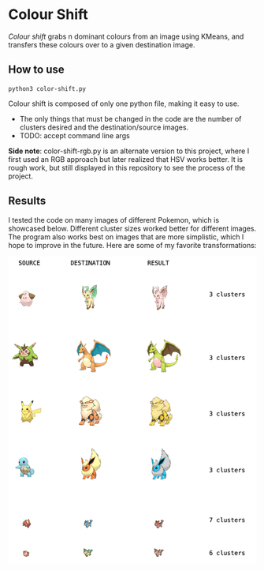 # Colour Shift

<i>Colour shift</i> grabs n dominant colours from an image using KMeans, and transfers these colours over to a given destination image.

## How to use

```
python3 color-shift.py
```

Colour shift is composed of only one python file, making it easy to use.
- The only things that must be changed in the code are the number of clusters desired and the destination/source images.
- TODO: accept command line args

<b>Side note</b>: color-shift-rgb.py is an alternate version to this project, where I first used an RGB approach but later realized that HSV works better. It is rough work, but still displayed in this repository to see the process of the project.

## Results

I tested the code on many images of different Pokemon, which is showcased below. Different cluster sizes worked better for different images. The program also works best on images that are more simplistic, which I hope to improve in the future. 
Here are some of my favorite transformations:

![RESULTS](Results/results.png)
